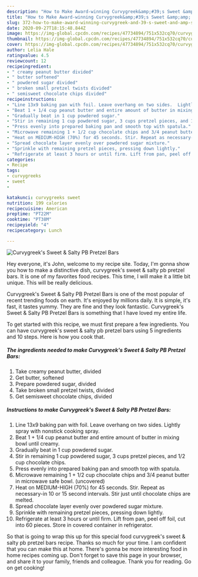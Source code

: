 ```yaml
---
description: "How to Make Award-winning Curvygreek&amp;#39;s Sweet &amp;amp; Salty PB Pretzel Bars"
title: "How to Make Award-winning Curvygreek&amp;#39;s Sweet &amp;amp; Salty PB Pretzel Bars"
slug: 372-how-to-make-award-winning-curvygreek-and-39-s-sweet-and-amp-salty-pb-pretzel-bars
date: 2020-09-27T18:15:48.844Z
image: https://img-global.cpcdn.com/recipes/47734894/751x532cq70/curvygreeks-sweet-salty-pb-pretzel-bars-recipe-main-photo.jpg
thumbnail: https://img-global.cpcdn.com/recipes/47734894/751x532cq70/curvygreeks-sweet-salty-pb-pretzel-bars-recipe-main-photo.jpg
cover: https://img-global.cpcdn.com/recipes/47734894/751x532cq70/curvygreeks-sweet-salty-pb-pretzel-bars-recipe-main-photo.jpg
author: Lelia Hale
ratingvalue: 4.5
reviewcount: 12
recipeingredient:
- " creamy peanut butter divided"
- " butter softened"
- " powdered sugar divided"
- " broken small pretzel twists divided"
- " semisweet chocolate chips divided"
recipeinstructions:
- "Line 13x9 baking pan with foil. Leave overhang on two sides.  Lightly spray with nonstick cooking spray."
- "Beat 1 + 1/4 cup peanut butter and entire amount of butter in mixing bowl until creamy."
- "Gradually beat in 1 cup powdered sugar."
- "Stir in remaining 1 cup powdered sugar, 3 cups pretzel pieces, and 1/2 cup chocolate chips."
- "Press evenly into prepared baking pan and smooth top with spatula."
- "Microwave remaining 1 + 1/2 cup chocolate chips and 3/4 peanut butter in microwave safe bowl. (uncovered)"
- "Heat on MEDIUM-HIGH (70%) for 45 seconds. Stir. Repeat as necessary-in 10 or 15 second intervals.  Stir just until chocolate chips are melted."
- "Spread chocolate layer evenly over powdered sugar mixture."
- "Sprinkle with remaining pretzel pieces, pressing down lightly."
- "Refrigerate at least 3 hours or until firm. Lift from pan, peel off foil, cut into 60 pieces.  Store in covered container in refrigerator."
categories:
- Recipe
tags:
- curvygreeks
- sweet
- 

katakunci: curvygreeks sweet  
nutrition: 199 calories
recipecuisine: American
preptime: "PT22M"
cooktime: "PT38M"
recipeyield: "4"
recipecategory: Lunch

---
```



![Curvygreek&#39;s Sweet &amp; Salty PB Pretzel Bars](https://img-global.cpcdn.com/recipes/47734894/751x532cq70/curvygreeks-sweet-salty-pb-pretzel-bars-recipe-main-photo.jpg)

Hey everyone, it's John, welcome to my recipe site. Today, I'm gonna show you how to make a distinctive dish, curvygreek&#39;s sweet &amp; salty pb pretzel bars. It is one of my favorites food recipes. This time, I will make it a little bit unique. This will be really delicious.



Curvygreek&#39;s Sweet &amp; Salty PB Pretzel Bars is one of the most popular of recent trending foods on earth. It's enjoyed by millions daily. It is simple, it's fast, it tastes yummy. They are fine and they look fantastic. Curvygreek&#39;s Sweet &amp; Salty PB Pretzel Bars is something that I have loved my entire life.


To get started with this recipe, we must first prepare a few ingredients. You can have curvygreek&#39;s sweet &amp; salty pb pretzel bars using 5 ingredients and 10 steps. Here is how you cook that.

<!--inarticleads1-->

##### The ingredients needed to make Curvygreek&#39;s Sweet &amp; Salty PB Pretzel Bars:

1. Take  creamy peanut butter, divided
1. Get  butter, softened
1. Prepare  powdered sugar, divided
1. Take  broken small pretzel twists, divided
1. Get  semisweet chocolate chips, divided




<!--inarticleads2-->

##### Instructions to make Curvygreek&#39;s Sweet &amp; Salty PB Pretzel Bars:

1. Line 13x9 baking pan with foil. Leave overhang on two sides.  Lightly spray with nonstick cooking spray.
1. Beat 1 + 1/4 cup peanut butter and entire amount of butter in mixing bowl until creamy.
1. Gradually beat in 1 cup powdered sugar.
1. Stir in remaining 1 cup powdered sugar, 3 cups pretzel pieces, and 1/2 cup chocolate chips.
1. Press evenly into prepared baking pan and smooth top with spatula.
1. Microwave remaining 1 + 1/2 cup chocolate chips and 3/4 peanut butter in microwave safe bowl. (uncovered)
1. Heat on MEDIUM-HIGH (70%) for 45 seconds. Stir. Repeat as necessary-in 10 or 15 second intervals.  Stir just until chocolate chips are melted.
1. Spread chocolate layer evenly over powdered sugar mixture.
1. Sprinkle with remaining pretzel pieces, pressing down lightly.
1. Refrigerate at least 3 hours or until firm. Lift from pan, peel off foil, cut into 60 pieces.  Store in covered container in refrigerator.




So that is going to wrap this up for this special food curvygreek&#39;s sweet &amp; salty pb pretzel bars recipe. Thanks so much for your time. I am confident that you can make this at home. There's gonna be more interesting food in home recipes coming up. Don't forget to save this page in your browser, and share it to your family, friends and colleague. Thank you for reading. Go on get cooking!
